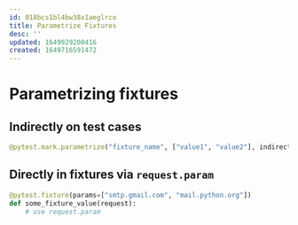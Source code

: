 ```yaml
---
id: 018bcs1bl4bw38x1aeglrco
title: Parametrize Fixtures
desc: ''
updated: 1649929200416
created: 1649716591472
---
```


# Parametrizing fixtures

## Indirectly on test cases

```py
@pytest.mark.parametrize("fixture_name", ["value1", "value2"], indirect=True)
```

## Directly in fixtures via `request.param`

```py
@pytest.fixture(params=["smtp.gmail.com", "mail.python.org"])
def some_fixture_value(request):
    # use request.param
```
